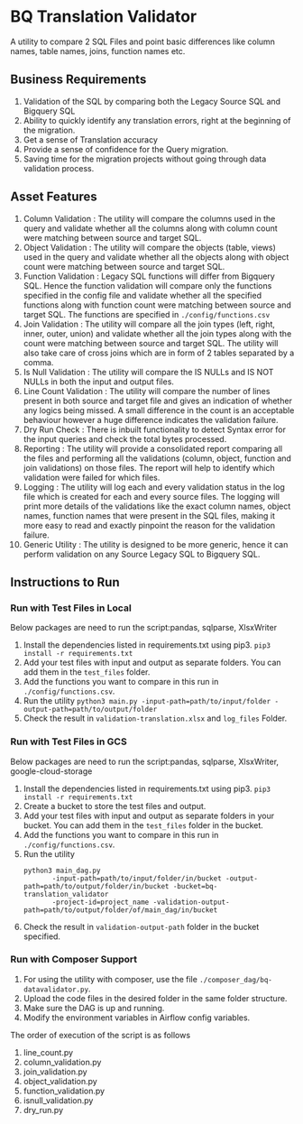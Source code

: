 # BQ Translation Validator

A utility to compare 2 SQL Files and point basic differences like column names, table names, joins, function names etc.

## Business Requirements
1. Validation of the SQL by comparing both the Legacy Source SQL and Bigquery SQL
2. Ability to quickly identify any translation errors, right at the beginning of the migration.
3. Get a sense of Translation accuracy
4. Provide a sense of confidence for the Query migration.
5. Saving time for the migration projects without going through data validation process.

## Asset Features
1. Column Validation : The utility will compare the columns used in the query and validate whether all the columns along with column count were matching between source and target SQL.
2. Object Validation : The utility will compare the objects (table, views) used in the query and validate whether all the objects along with object count were matching between source and target SQL.
3. Function Validation : Legacy SQL functions will differ from Bigquery SQL. Hence the function validation will compare only the functions specified in the config file and validate whether all the specified functions along with function count were matching between source and target SQL. The functions are specified in `./config/functions.csv`
4. Join Validation : The utility will compare all the join types (left, right, inner, outer, union) and validate whether all the join types along with the count were matching between source and target SQL. The utility will also take care of cross joins which are in form of 2 tables separated by a comma.
5. Is Null Validation : The utility will compare the IS NULLs and IS NOT NULLs in both the input and output files.
6. Line Count Validation : The utility will compare the number of lines present in both source and target file and gives an indication of whether any logics being missed. A small difference in the count is an acceptable behaviour however a huge difference indicates the validation failure.
7. Dry Run Check : There is inbuilt functionality to detect Syntax error for the input queries and check the total bytes processed.
8. Reporting : The utility will provide a consolidated report comparing all the files and performing all the validations (column, object, function and join validations) on those files. The report will help to identify which validation were failed for which files. 
9. Logging : The utility will log each and every validation status in the log file which is created for each and every source files.
The logging will print more details of the validations like the exact column names, object names, function names that were present in the SQL files, making it more easy to read and exactly pinpoint the reason for the validation failure.
10. Generic Utility : The utility is designed to be more generic, hence it can perform validation on any Source Legacy SQL to Bigquery SQL.


## Instructions to Run

### Run with Test Files in Local

Below packages are need to run the script:pandas, sqlparse, XlsxWriter

1. Install the dependencies listed in requirements.txt using pip3.
    `pip3 install -r requirements.txt `
2. Add your test files with input and output as separate folders. You can add them in the `test_files` folder.
3. Add the functions you want to compare in this run in `./config/functions.csv`.
3. Run the utility
    `python3 main.py -input-path=path/to/input/folder -output-path=path/to/output/folder`
4. Check the result in `validation-translation.xlsx` and `log_files` Folder.

### Run with Test Files in GCS

Below packages are need to run the script:pandas, sqlparse, XlsxWriter, google-cloud-storage

1. Install the dependencies listed in requirements.txt using pip3.
    `pip3 install -r requirements.txt `
2. Create a bucket to store the test files and output.
3. Add your test files with input and output as separate folders in your bucket. You can add them in the `test_files` folder in the bucket.
4. Add the functions you want to compare in this run in `./config/functions.csv`.
5. Run the utility
    ```
    python3 main_dag.py
           -input-path=path/to/input/folder/in/bucket -output-path=path/to/output/folder/in/bucket -bucket=bq-translation_validator
           -project-id=project_name -validation-output-path=path/to/output/folder/of/main_dag/in/bucket
    ```
6. Check the result in `validation-output-path` folder in the bucket specified.

### Run with Composer Support

1. For using the utility with composer, use the file `./composer_dag/bq-datavalidator.py`.
2. Upload the code files in the desired folder in the same folder structure.
3. Make sure the DAG is up and running.
4. Modify the environment variables in Airflow config variables.


The order of execution of the script is as follows

1. line_count.py
2. column_validation.py
3. join_validation.py
4. object_validation.py
5. function_validation.py
6. isnull_validation.py
7. dry_run.py
